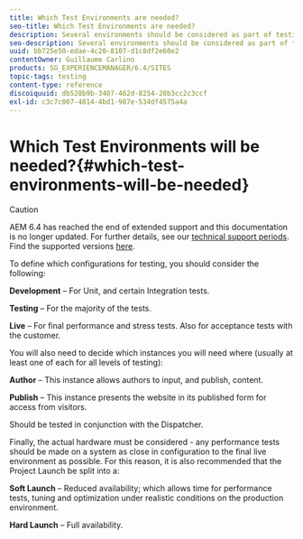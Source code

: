 ```yaml
---
title: Which Test Environments are needed?
seo-title: Which Test Environments are needed?
description: Several environments should be considered as part of testing
seo-description: Several environments should be considered as part of testing
uuid: bb725e50-edae-4c20-8107-d1c8df2e60e2
contentOwner: Guillaume Carlino
products: SG_EXPERIENCEMANAGER/6.4/SITES
topic-tags: testing
content-type: reference
discoiquuid: db528b9b-3407-462d-8254-20b3cc2c3ccf
exl-id: c3c7c007-4814-4bd1-987e-534df4575a4a
---
```

# Which Test Environments will be needed?{#which-test-environments-will-be-needed}

>[!CAUTION]
>
>AEM 6.4 has reached the end of extended support and this documentation is no longer updated. For further details, see our [technical support periods](https://helpx.adobe.com/support/programs/eol-matrix.html). Find the supported versions [here](https://experienceleague.adobe.com/docs/).

To define which configurations for testing, you should consider the following:

**Development** &ndash; For Unit, and certain Integration tests.

**Testing** &ndash; For the majority of the tests.

**Live** &ndash; For final performance and stress tests. Also for acceptance tests with the customer.

You will also need to decide which instances you will need where (usually at least one of each for all levels of testing):

**Author** &ndash; This instance allows authors to input, and publish, content.

**Publish** &ndash; This instance presents the website in its published form for access from visitors.

Should be tested in conjunction with the Dispatcher.

Finally, the actual hardware must be considered - any performance tests should be made on a system as close in configuration to the final live environment as possible. For this reason, it is also recommended that the Project Launch be split into a:

**Soft Launch** &ndash; Reduced availability; which allows time for performance tests, tuning and optimization under realistic conditions on the production environment.

**Hard Launch** &ndash; Full availability.
